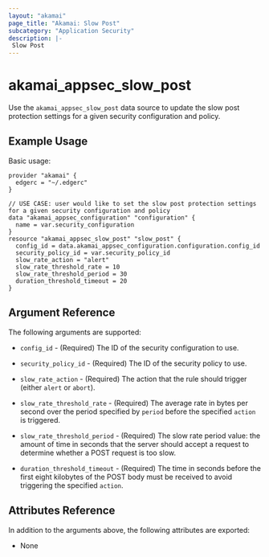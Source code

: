 ```yaml
---
layout: "akamai"
page_title: "Akamai: Slow Post"
subcategory: "Application Security"
description: |-
 Slow Post
---
```


# akamai_appsec_slow_post

Use the `akamai_appsec_slow_post` data source to update the slow post protection settings for a given security configuration and policy.

## Example Usage

Basic usage:

```hcl
provider "akamai" {
  edgerc = "~/.edgerc"
}

// USE CASE: user would like to set the slow post protection settings for a given security configuration and policy
data "akamai_appsec_configuration" "configuration" {
  name = var.security_configuration
}
resource "akamai_appsec_slow_post" "slow_post" {
  config_id = data.akamai_appsec_configuration.configuration.config_id
  security_policy_id = var.security_policy_id
  slow_rate_action = "alert"
  slow_rate_threshold_rate = 10
  slow_rate_threshold_period = 30
  duration_threshold_timeout = 20
}
```

## Argument Reference

The following arguments are supported:

* `config_id` - (Required) The ID of the security configuration to use.

* `security_policy_id` - (Required) The ID of the security policy to use.

* `slow_rate_action` - (Required) The action that the rule should trigger (either `alert` or `abort`).

* `slow_rate_threshold_rate` - (Required) The average rate in bytes per second over the period specified by `period` before the specified `action` is triggered.

* `slow_rate_threshold_period` - (Required) The slow rate period value: the amount of time in seconds that the server should accept a request to determine whether a POST request is too slow. 

* `duration_threshold_timeout` - (Required) The time in seconds before the first eight kilobytes of the POST body must be received to avoid triggering the specified `action`.

## Attributes Reference

In addition to the arguments above, the following attributes are exported:

* None

